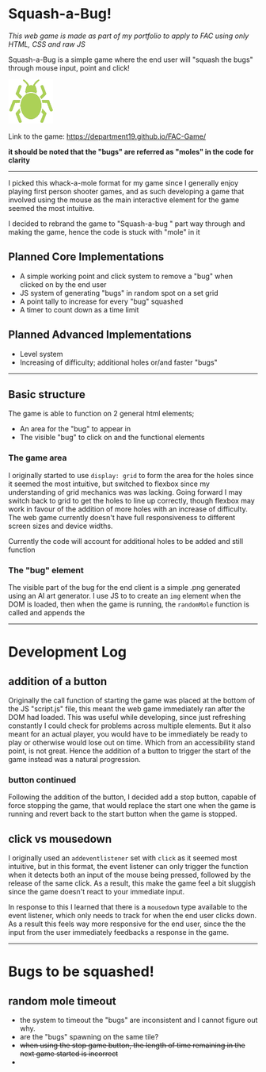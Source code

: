 # Squash-a-Bug!

*This web game is made as part of my portfolio to apply to FAC using only HTML, CSS and raw JS*

Squash-a-Bug is a simple game where the end user will "squash the bugs" through mouse input, point and click!

<img src="assets/green_bug.png">

Link to the game: https://department19.github.io/FAC-Game/

**it should be noted that the "bugs" are referred as "moles" in the code for clarity**

---

I picked this whack-a-mole format for my game since I generally enjoy playing first person shooter games, and as such developing a game that involved using the mouse as the main interactive element for the game seemed the most intuitive.

I decided to rebrand the game to "Squash-a-bug " part way through and making the game, hence the code is stuck with "mole" in it

## Planned Core Implementations
- A simple working point and click system to remove a "bug" when clicked on by the end user
- JS system of generating "bugs" in random spot on a set grid
- A point tally to increase for every "bug" squashed
- A timer to count down as a time limit

## Planned Advanced Implementations
- Level system
- Increasing of difficulty; additional holes or/and faster "bugs"

---

## Basic structure

The game is able to function on 2 general html elements;
- An area for the "bug" to appear in
- The visible "bug" to click on and the functional elements

### The game area

I originally started to use `display: grid` to form the area for the holes since it seemed the most intuitive, but switched to flexbox since my understanding of grid mechanics was was lacking. Going forward I may switch back to grid to get the holes to line up correctly, though flexbox may work in favour of the addition of more holes with an increase of difficulty. The web game currently doesn't have full responsiveness to different screen sizes and device widths.

Currently the code will account for additional holes to be added and still function

### The "bug" element

The visible part of the bug for the end client is a simple .png generated using an AI art generator.
I use JS to to create an `img` element when the DOM is loaded, then when the game is running, the `randomMole` function is called and appends the 

---

# Development Log

## addition of a button
Originally the call function of starting the game was placed at the bottom of the JS "script.js" file, this meant the web game immediately ran after the DOM had loaded.
This was useful while developing, since just refreshing constantly I could check for problems across multiple elements. But it also meant for an actual player, you would have to be immediately be ready to play or otherwise would lose out on time. Which from an accessibility stand point, is not great.
Hence the addition of a button to trigger the start of the game instead was a natural progression.
### button continued
Following the addition of the button, I decided add a stop button, capable of force stopping the game, that would replace the start one when the game is running and revert back to the start button when the game is stopped.

## click vs mousedown

I originally used an `addeventlistener` set with `click` as it seemed most intuitive, but in this format, the event listener can only trigger the function when it detects both an input of the mouse being pressed, followed by the release of the same click. As a result, this make the game feel a bit sluggish since the game doesn't react to your immediate input.

In response to this I learned that there is a `mousedown` type available to the  event listener, which only needs to track for when the end user clicks down. As a result this feels way more responsive for the end user, since the the input from the user immediately feedbacks a response in the game.

---
# Bugs to be squashed!

## random mole timeout 
- the system to timeout the "bugs" are inconsistent and I cannot figure out why.
- are the "bugs" spawning on the same tile?
- ~~when using the stop game button, the length of time remaining in the next game started is incorrect~~
- 